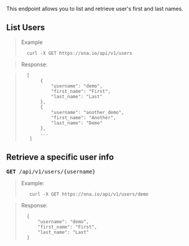 This endpoint allows you to list and retrieve user's first and last names.

## List Users
> Example
>
>       curl -X GET https://ona.io/api/v1/users

> Response:

>       [
>            {
>                "username": "demo",
>                "first_name": "First",
>                "last_name": "Last"
>            },
>            {
>                "username": "another_demo",
>                "first_name": "Another",
>                "last_name": "Demo"
>            },
>            ...
>        ]


## Retrieve a specific user info

<pre class="prettyprint"><b>GET</b> /api/v1/users/{username}</pre>

> Example:
>
>        curl -X GET https://ona.io/api/v1/users/demo

> Response:
>
>       {
>           "username": "demo",
>           "first_name": "First",
>           "last_name": "Last"
>       }
